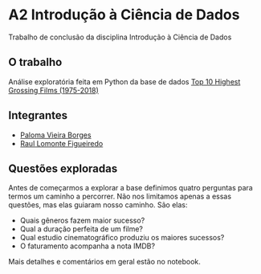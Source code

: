 
# A2 Introdução à Ciência de Dados
Trabalho de conclusão da disciplina Introdução à Ciência de Dados

## O trabalho
Análise exploratória feita em Python da base de dados [Top 10 Highest Grossing Films (1975-2018)](https://www.kaggle.com/bidyutchanda/top-10-highest-grossing-films-19752018)

## Integrantes
- [Paloma Vieira Borges](https://github.com/palomavb)
- [Raul Lomonte Figueiredo](https://github.com/RaulFigueiredo)

## Questões exploradas
Antes de começarmos a explorar a base definimos quatro perguntas para termos um caminho a percorrer. Não nos limitamos apenas a essas questões, mas elas guiaram nosso caminho. São elas:

- Quais gêneros fazem maior sucesso?
- Qual a duração perfeita de um filme?
- Qual estudio cinematográfico produziu os maiores sucessos?
- O faturamento acompanha a nota IMDB?

Mais detalhes e comentários em geral estão no notebook.

